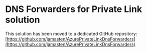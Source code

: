 # DNS Forwarders for Private Link solution

This solution has been moved to a dedicated GitHub repository: [https://github.com/jamasten/AzurePrivateLinkDnsForwarders](https://github.com/jamasten/AzurePrivateLinkDnsForwarders)
